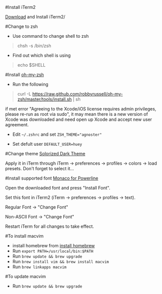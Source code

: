 #Install iTerm2

[Download](http://www.iterm2.com/downloads.html) and Install iTerm2/

#Change to zsh

* Use command to change shell to zsh

> chsh -s /bin/zsh

* Find out which shell is using

> echo $SHELL

#Install [oh-my-zsh](https://github.com/robbyrussell/oh-my-zsh)

* Run the following 

> curl -L https://raw.github.com/robbyrussell/oh-my-zsh/master/tools/install.sh | sh

if met error "Agreeing to the Xcode/iOS license requires admin privileges, please re-run as root via sudo", it may mean there is a new version of Xcode was downloaded and need open up Xcode and accept new user agreement.

* Edit `~/.zshrc` and set `ZSH_THEME="agnoster"`

* Set defult user `DEFAULT_USER=huey`

#Change theme
[Solorized Dark Theme](https://raw.githubusercontent.com/altercation/solarized/master/iterm2-colors-solarized/Solarized%20Dark.itermcolors)

Apply it in iTerm through iTerm -> preferences -> profiles -> colors -> load presets. Don't forget to select it...

#Install supported font
[Monaco for Powerline](https://gist.github.com/kevinis/c788f85a654b2d7581d8)

Open the downloaded font and press "Install Font".

Set this font in iTerm2 (iTerm -> preferences -> profiles -> text).

Regular Font -> "Change Font"

Non-ASCII Font -> "Change Font"

Restart iTerm for all changes to take effect.

#To install macvim
* install homebrew from [install homebrew](http://brew.sh)
* Run `export PATH=/usr/local/bin:$PATH`
* Run `brew update && brew upgrade`
* Run `brew install vim && brew install macvim`
* Run `brew linkapps macvim`

#To update macvim
* Run `brew update && brew upgrade`
